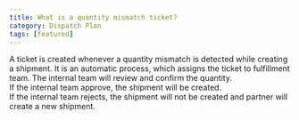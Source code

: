 ```yaml
---
title: What is a quantity mismatch ticket?
category: Dispatch Plan
tags: [featured]
---
```

A ticket is created whenever a quantity mismatch is detected while creating a shipment. It is an automatic process, which assigns the ticket to fulfillment team. The internal team will review and confirm the quantity.       
If the internal team approve, the shipment will be created.     
If the internal team rejects, the shipment will not be created and partner will create a new shipment.      
